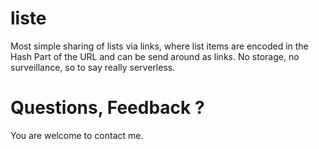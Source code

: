 # liste
Most simple sharing of lists via links, where list items are encoded in the Hash Part of the URL and can be send around as links. No storage, no surveillance, so to say really serverless.

# Questions, Feedback ?
You are welcome to contact me.
